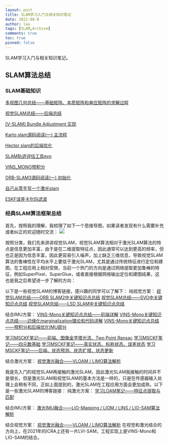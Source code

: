 ```yaml
---
layout: post
title: SLAM学习入门与相关知识笔记
date: 2022-08-8
author: lau
tags: [SLAM,Archive]
comments: true
toc: true
pinned: false
---
```

SLAM学习入门与相关知识笔记。

<!-- more -->

## SLAM算法总结

### SLAM基础知识
[多视图几何总结——基础矩阵、本质矩阵和单应矩阵的求解过程](https://blog.csdn.net/weixin_44580210/article/details/90116621)

[视觉SLAM总结——后端总结](https://blog.csdn.net/weixin_44580210/article/details/90573282)

[[V-SLAM] Bundle Adjustment 实现](https://zhuanlan.zhihu.com/p/64471565)

[Karto slam源码阅读(一) 主流程](https://zhuanlan.zhihu.com/p/493303177)

[Hector slam的后端优化](https://zhuanlan.zhihu.com/p/493322053)

[SLAM轨迹评估工具evo](https://zhuanlan.zhihu.com/p/498614224)

[VINS_MONO预积分](https://www.zhihu.com/column/slamTech)

[ORB-SLAM3源码阅读(一) 初始化](https://zhuanlan.zhihu.com/p/510748490)

[自己从零手写一个激光slam](https://github.com/softdream/Slam-Project-Of-MyOwn)

[ESKF误差卡尔玛滤波](https://zhuanlan.zhihu.com/p/441182819)
### 经典SLAM算法框架总结
首先，按照我的理解，我梳理了如下一个思维导图，如果读者发现有什么需要补充或者纠正的欢迎随时交流：
![](https://img-blog.csdnimg.cn/d35d5ae2a0d64325abbc1aad38b08ce0.png?x-oss-process=image/watermark,type_ZHJvaWRzYW5zZmFsbGJhY2s,shadow_50,text_Q1NETiBASmljaGFvX1Blbmc=,size_20,color_FFFFFF,t_70,g_se,x_16)

按照分类，我们先来讲讲视觉SLAM，视觉SLAM算法相对于激光SLAM算法的特点是信息更加丰富，由于是在二维提取特征点，因此通常可以达到更高的频率，但也正是因为信息丰富，因此更容易引入噪声，加上缺乏三维信息，导致视觉SLAM算法的鲁棒性在平均水平上要低于激光SLAM，尤其是通过传统特征进行定位和建图，在工程应用上相对受限，当前一个热门的方向是通过网络提取更加鲁棒的特征，例如SuperPixel、SuperGlue，或者直接根据网络输出定位和建图结果，这也是我之后希望进一步了解的方向：

以下是一些视觉SLAM的博客链接，感兴趣的同学可以了解下：
纯视觉方案：
[视觉SLAM总结——ORB SLAM2中关键知识点总结](https://blog.csdn.net/weixin_44580210/article/details/90760584?spm=1001.2014.3001.5501)
[视觉SLAM总结——SVO中关键知识点总结](https://blog.csdn.net/weixin_44580210/article/details/90967270?spm=1001.2014.3001.5501)
[视觉SLAM总结——LSD SLAM中关键知识点总结](https://blog.csdn.net/weixin_44580210/article/details/91174015?spm=1001.2014.3001.5501)

结合IMU方案：
[VINS-Mono关键知识点总结——前端详解](https://blog.csdn.net/weixin_44580210/article/details/94355964?spm=1001.2014.3001.5501)
[VINS-Mono关键知识点总结——边缘化marginalization理论和代码详解](https://blog.csdn.net/weixin_44580210/article/details/95748091?spm=1001.2014.3001.5501)
[VINS-Mono关键知识点总结——预积分和后端优化IMU部分](https://blog.csdn.net/weixin_44580210/article/details/93377806?spm=1001.2014.3001.5501)

[学习MSCKF笔记——前端、图像金字塔光流、Two Point Ransac](https://blog.csdn.net/weixin_44580210/article/details/107282889?spm=1001.2014.3001.5501)
[学习MSCKF笔记——四元数基础](https://blog.csdn.net/weixin_44580210/article/details/107451444?spm=1001.2014.3001.5501)
[学习MSCKF笔记——真实状态、标称状态、误差状态](https://blog.csdn.net/weixin_44580210/article/details/107602271?spm=1001.2014.3001.5501)
[学习MSCKF笔记——后端、状态预测、状态扩增、状态更新](https://blog.csdn.net/weixin_44580210/article/details/108021350?spm=1001.2014.3001.5501)

结合激光方案：
[视觉激光融合——VLOAM / LIMO算法解析](https://blog.csdn.net/weixin_44580210/article/details/119857381?spm=1001.2014.3001.5501)

我是先入门的视觉SLAM再接触的激光SLAM，因此激光SLAM我接触的时间并不是很长，但是激光SLAM和视觉SLAM的基本方法是一样的，只是在传感器输入处理上会稍有不同，正如上面提到的，激光SLAM在工程应用方面会更加成熟，以下是一些激光SLAM的博客链接：
纯激光方案：
[学习LOAM笔记——特征点提取与匹配](https://blog.csdn.net/weixin_44580210/article/details/119849673?spm=1001.2014.3001.5501)

结合IMU方案：
[激光IMU融合——LIO-Mapping / LIOM / LINS / LIO-SAM算法解析](https://blog.csdn.net/weixin_44580210/article/details/119857381?spm=1001.2014.3001.5501)

结合视觉方案：
[视觉激光融合——VLOAM / LIMO算法解析](https://blog.csdn.net/weixin_44580210/article/details/119857381?spm=1001.2014.3001.5501)
在视觉和激光结合的方向上，在2021年的ICRA上还有一片LVI-SAM，工程实现上是VINS-Mono和LIO-SAM的结合。



